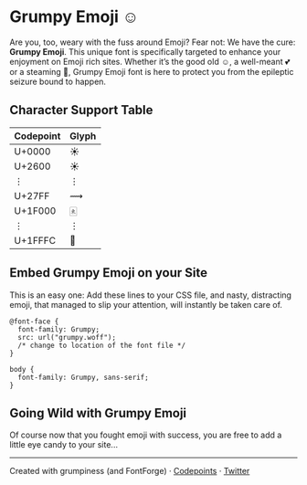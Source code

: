 # Grumpy Emoji ☺

Are you, too, weary with the fuss around Emoji? Fear not: We have the
cure: __Grumpy Emoji__. This unique font is specifically targeted to enhance
your enjoyment on Emoji rich sites. Whether it’s the good old
☺, a well-meant &#x1F495; or a steaming &#x1F4A9;, Grumpy Emoji font is here
to protect you from the epileptic seizure bound to happen.

## Character Support Table
| Codepoint | Glyph |
| --------- | ----- |
| U+0000    | ☀     |
| U+2600    | ☀     |
| ⋮         | ⋮     |
| U+27FF    | ⟿     |
| U+1F000   | 🀀     |
| ⋮         | ⋮     |
| U+1FFFC   | 🿼     |

## Embed Grumpy Emoji on your Site
This is an easy one: Add these lines to your CSS file, and
nasty, distracting emoji, that managed to slip your attention, will
instantly be taken care of.

    @font-face {
      font-family: Grumpy;
      src: url("grumpy.woff");
      /* change to location of the font file */
    }

    body {
      font-family: Grumpy, sans-serif;
    }

## Going Wild with Grumpy Emoji
Of course now that you fought emoji with success, you are free to
add a little eye candy to your site...

----

Created with grumpiness (and FontForge) ·
[Codepoints](http://codepoints.net/) ·
[Twitter](https://twitter.com/CodepointsNet)
